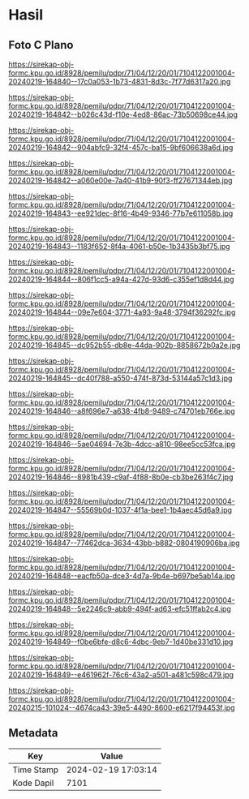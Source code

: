# Hasil

## Foto C Plano

https://sirekap-obj-formc.kpu.go.id/8928/pemilu/pdpr/71/04/12/20/01/7104122001004-20240219-164840--17c0a053-1b73-4831-8d3c-7f77d6317a20.jpg

https://sirekap-obj-formc.kpu.go.id/8928/pemilu/pdpr/71/04/12/20/01/7104122001004-20240219-164842--b026c43d-f10e-4ed8-86ac-73b50698ce44.jpg

https://sirekap-obj-formc.kpu.go.id/8928/pemilu/pdpr/71/04/12/20/01/7104122001004-20240219-164842--904abfc9-32f4-457c-ba15-9bf606638a6d.jpg

https://sirekap-obj-formc.kpu.go.id/8928/pemilu/pdpr/71/04/12/20/01/7104122001004-20240219-164842--a060e00e-7a40-41b9-90f3-ff27671344eb.jpg

https://sirekap-obj-formc.kpu.go.id/8928/pemilu/pdpr/71/04/12/20/01/7104122001004-20240219-164843--ee921dec-8f16-4b49-9346-77b7e611058b.jpg

https://sirekap-obj-formc.kpu.go.id/8928/pemilu/pdpr/71/04/12/20/01/7104122001004-20240219-164843--1183f652-8f4a-4061-b50e-1b3435b3bf75.jpg

https://sirekap-obj-formc.kpu.go.id/8928/pemilu/pdpr/71/04/12/20/01/7104122001004-20240219-164844--806f1cc5-a94a-427d-93d6-c355ef1d8d44.jpg

https://sirekap-obj-formc.kpu.go.id/8928/pemilu/pdpr/71/04/12/20/01/7104122001004-20240219-164844--09e7e604-3771-4a93-9a48-3794f36292fc.jpg

https://sirekap-obj-formc.kpu.go.id/8928/pemilu/pdpr/71/04/12/20/01/7104122001004-20240219-164845--dc952b55-db8e-44da-902b-8858672b0a2e.jpg

https://sirekap-obj-formc.kpu.go.id/8928/pemilu/pdpr/71/04/12/20/01/7104122001004-20240219-164845--dc40f788-a550-474f-873d-53144a57c1d3.jpg

https://sirekap-obj-formc.kpu.go.id/8928/pemilu/pdpr/71/04/12/20/01/7104122001004-20240219-164846--a8f696e7-a638-4fb8-9489-c74701eb766e.jpg

https://sirekap-obj-formc.kpu.go.id/8928/pemilu/pdpr/71/04/12/20/01/7104122001004-20240219-164846--5ae04694-7e3b-4dcc-a810-98ee5cc53fca.jpg

https://sirekap-obj-formc.kpu.go.id/8928/pemilu/pdpr/71/04/12/20/01/7104122001004-20240219-164846--8981b439-c9af-4f88-8b0e-cb3be263f4c7.jpg

https://sirekap-obj-formc.kpu.go.id/8928/pemilu/pdpr/71/04/12/20/01/7104122001004-20240219-164847--55569b0d-1037-4f1a-bee1-1b4aec45d6a9.jpg

https://sirekap-obj-formc.kpu.go.id/8928/pemilu/pdpr/71/04/12/20/01/7104122001004-20240219-164847--77462dca-3634-43bb-b882-0804190906ba.jpg

https://sirekap-obj-formc.kpu.go.id/8928/pemilu/pdpr/71/04/12/20/01/7104122001004-20240219-164848--eacfb50a-dce3-4d7a-9b4e-b697be5ab14a.jpg

https://sirekap-obj-formc.kpu.go.id/8928/pemilu/pdpr/71/04/12/20/01/7104122001004-20240219-164848--5e2246c9-abb9-494f-ad63-efc51ffab2c4.jpg

https://sirekap-obj-formc.kpu.go.id/8928/pemilu/pdpr/71/04/12/20/01/7104122001004-20240219-164849--f0be6bfe-d8c6-4dbc-9eb7-1d40be331d10.jpg

https://sirekap-obj-formc.kpu.go.id/8928/pemilu/pdpr/71/04/12/20/01/7104122001004-20240219-164849--e461962f-76c6-43a2-a501-a481c598c479.jpg

https://sirekap-obj-formc.kpu.go.id/8928/pemilu/pdpr/71/04/12/20/01/7104122001004-20240215-101024--4674ca43-39e5-4490-8600-e6217f94453f.jpg


## Metadata

| Key        | Value               |
| ---------- | ------------------- |
| Time Stamp | 2024-02-19 17:03:14 |
| Kode Dapil | 7101                |



